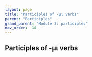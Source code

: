 ```yaml
---
layout: page
title: "Participles of -μι verbs"
parent: "Participles"
grand_parent: "Module 3: participles"
nav_order:  18
---
```



## Participles of -μι verbs

